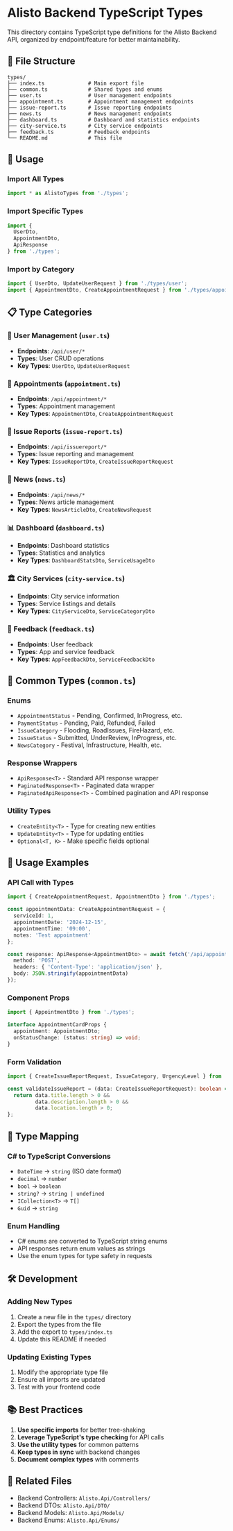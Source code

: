 # Alisto Backend TypeScript Types

This directory contains TypeScript type definitions for the Alisto Backend API, organized by endpoint/feature for better maintainability.

## 📁 File Structure

```
types/
├── index.ts              # Main export file
├── common.ts             # Shared types and enums
├── user.ts               # User management endpoints
├── appointment.ts        # Appointment management endpoints
├── issue-report.ts       # Issue reporting endpoints
├── news.ts               # News management endpoints
├── dashboard.ts          # Dashboard and statistics endpoints
├── city-service.ts       # City service endpoints
├── feedback.ts           # Feedback endpoints
└── README.md             # This file
```

## 🚀 Usage

### Import All Types
```typescript
import * as AlistoTypes from './types';
```

### Import Specific Types
```typescript
import { 
  UserDto, 
  AppointmentDto, 
  ApiResponse 
} from './types';
```

### Import by Category
```typescript
import { UserDto, UpdateUserRequest } from './types/user';
import { AppointmentDto, CreateAppointmentRequest } from './types/appointment';
```

## 📋 Type Categories



### 👤 User Management (`user.ts`)
- **Endpoints**: `/api/user/*`
- **Types**: User CRUD operations
- **Key Types**: `UserDto`, `UpdateUserRequest`

### 📅 Appointments (`appointment.ts`)
- **Endpoints**: `/api/appointment/*`
- **Types**: Appointment management
- **Key Types**: `AppointmentDto`, `CreateAppointmentRequest`

### 🚨 Issue Reports (`issue-report.ts`)
- **Endpoints**: `/api/issuereport/*`
- **Types**: Issue reporting and management
- **Key Types**: `IssueReportDto`, `CreateIssueReportRequest`

### 📰 News (`news.ts`)
- **Endpoints**: `/api/news/*`
- **Types**: News article management
- **Key Types**: `NewsArticleDto`, `CreateNewsRequest`

### 📊 Dashboard (`dashboard.ts`)
- **Endpoints**: Dashboard statistics
- **Types**: Statistics and analytics
- **Key Types**: `DashboardStatsDto`, `ServiceUsageDto`

### 🏛️ City Services (`city-service.ts`)
- **Endpoints**: City service information
- **Types**: Service listings and details
- **Key Types**: `CityServiceDto`, `ServiceCategoryDto`

### 💬 Feedback (`feedback.ts`)
- **Endpoints**: User feedback
- **Types**: App and service feedback
- **Key Types**: `AppFeedbackDto`, `ServiceFeedbackDto`

## 🔧 Common Types (`common.ts`)

### Enums
- `AppointmentStatus` - Pending, Confirmed, InProgress, etc.
- `PaymentStatus` - Pending, Paid, Refunded, Failed
- `IssueCategory` - Flooding, RoadIssues, FireHazard, etc.
- `IssueStatus` - Submitted, UnderReview, InProgress, etc.
- `NewsCategory` - Festival, Infrastructure, Health, etc.

### Response Wrappers
- `ApiResponse<T>` - Standard API response wrapper
- `PaginatedResponse<T>` - Paginated data wrapper
- `PaginatedApiResponse<T>` - Combined pagination and API response

### Utility Types
- `CreateEntity<T>` - Type for creating new entities
- `UpdateEntity<T>` - Type for updating entities
- `Optional<T, K>` - Make specific fields optional

## 📝 Usage Examples

### API Call with Types
```typescript
import { CreateAppointmentRequest, AppointmentDto } from './types';

const appointmentData: CreateAppointmentRequest = {
  serviceId: 1,
  appointmentDate: '2024-12-15',
  appointmentTime: '09:00',
  notes: 'Test appointment'
};

const response: ApiResponse<AppointmentDto> = await fetch('/api/appointment', {
  method: 'POST',
  headers: { 'Content-Type': 'application/json' },
  body: JSON.stringify(appointmentData)
});
```

### Component Props
```typescript
import { AppointmentDto } from './types';

interface AppointmentCardProps {
  appointment: AppointmentDto;
  onStatusChange: (status: string) => void;
}
```

### Form Validation
```typescript
import { CreateIssueReportRequest, IssueCategory, UrgencyLevel } from './types';

const validateIssueReport = (data: CreateIssueReportRequest): boolean => {
  return data.title.length > 0 && 
         data.description.length > 0 && 
         data.location.length > 0;
};
```

## 🔄 Type Mapping

### C# to TypeScript Conversions
- `DateTime` → `string` (ISO date format)
- `decimal` → `number`
- `bool` → `boolean`
- `string?` → `string | undefined`
- `ICollection<T>` → `T[]`
- `Guid` → `string`

### Enum Handling
- C# enums are converted to TypeScript string enums
- API responses return enum values as strings
- Use the enum types for type safety in requests

## 🛠️ Development

### Adding New Types
1. Create a new file in the `types/` directory
2. Export the types from the file
3. Add the export to `types/index.ts`
4. Update this README if needed

### Updating Existing Types
1. Modify the appropriate type file
2. Ensure all imports are updated
3. Test with your frontend code

## 📚 Best Practices

1. **Use specific imports** for better tree-shaking
2. **Leverage TypeScript's type checking** for API calls
3. **Use the utility types** for common patterns
4. **Keep types in sync** with backend changes
5. **Document complex types** with comments

## 🔗 Related Files

- Backend Controllers: `Alisto.Api/Controllers/`
- Backend DTOs: `Alisto.Api/DTO/`
- Backend Models: `Alisto.Api/Models/`
- Backend Enums: `Alisto.Api/Enums/` 